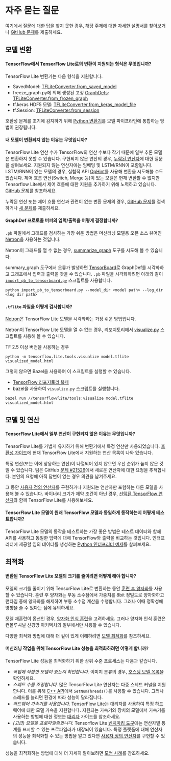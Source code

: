 # 자주 묻는 질문

여기에서 질문에 대한 답을 찾지 못한 경우, 해당 주제에 대한 자세한 설명서를 찾아보거나 [GitHub 문제](https://github.com/tensorflow/tensorflow/issues)를 제출하세요.

## 모델 변환

#### TensorFlow에서 TensorFlow Lite로의 변환이 지원되는 형식은 무엇입니까?

TensorFlow Lite 변환기는 다음 형식을 지원합니다.

- SavedModel: [TFLiteConverter.from_saved_model](../convert/python_api.md#exporting_a_savedmodel_)
- freeze_graph.py에 의해 생성된 고정 [GraphDefs](https://github.com/tensorflow/tensorflow/blob/master/tensorflow/python/tools/freeze_graph.py): [TFLiteConverter.from_frozen_graph](../convert/python_api.md#exporting_a_graphdef_from_file_)
- tf.keras HDF5 모델: [TFLiteConverter.from_keras_model_file](../convert/python_api.md#exporting_a_tfkeras_file_)
- tf.Session: [TFLiteConverter.from_session](../convert/python_api.md#exporting_a_graphdef_from_tfsession_)

호환성 문제를 조기에 감지하기 위해 [Python 변환기](../convert/python_api.md)를 모델 파이프라인에 통합하는 방법이 권장됩니다.

#### 내 모델이 변환되지 않는 이유는 무엇입니까?

TensorFlow Lite 연산 수가 TensorFlow의 연산 수보다 작기 때문에 일부 추론 모델은 변환하지 못할 수 있습니다. 구현되지 않은 연산의 경우, [누락된 연산자](faq.md#why-are-some-operations-not-implemented-in-tensorflow-lite)에 대한 질문을 살펴보세요. 지원되지 않는 연산자에는 임베딩 및 LSTM/RNN이 포함됩니다. LSTM/RNN이 있는 모델의 경우, 실험적 API [OpHint](https://www.tensorflow.org/api_docs/python/tf/lite/OpHint)를 사용해 변환을 시도해볼 수도 있습니다. 제어 흐름 연산(Switch, Merge 등)이 있는 모델은 현재 변환할 수 없지만 Tensorflow Lite에서 제어 흐름에 대한 지원을 추가하기 위해 노력하고 있습니다. [GitHub 문제](https://github.com/tensorflow/tensorflow/issues/28485)를 참조하세요.

누락된 연산 또는 제어 흐름 연산과 관련이 없는 변환 문제의 경우, [GitHub 문제](https://github.com/tensorflow/tensorflow/issues?q=label%3Acomp%3Alite+)를 검색하거나 [새 문제](https://github.com/tensorflow/tensorflow/issues)를 제출하세요.

#### GraphDef 프로토콜 버퍼의 입력/출력을 어떻게 결정합니까?

`.pb` 파일에서 그래프를 검사하는 가장 쉬운 방법은 머신러닝 모델용 오픈 소스 뷰어인 [Netron](https://github.com/lutzroeder/netron)을 사용하는 것입니다.

Netron이 그래프를 열 수 없는 경우, [summarize_graph](https://github.com/tensorflow/tensorflow/blob/master/tensorflow/tools/graph_transforms/README.md#inspecting-graphs) 도구를 시도해 볼 수 있습니다.

summary_graph 도구에서 오류가 발생하면 [TensorBoard](https://www.tensorflow.org/guide/summaries_and_tensorboard)로 GraphDef를 시각화하고 그래프에서 입력과 출력을 찾을 수 있습니다. `.pb` 파일을 시각화하려면 아래와 같이 [`import_pb_to_tensorboard.py`](https://github.com/tensorflow/tensorflow/blob/master/tensorflow/python/tools/import_pb_to_tensorboard.py) 스크립트를 사용합니다.

```shell
python import_pb_to_tensorboard.py --model_dir <model path> --log_dir <log dir path>
```

#### `.tflite` 파일을 어떻게 검사합니까?

[Netron](https://github.com/lutzroeder/netron)은 TensorFlow Lite 모델을 시각화하는 가장 쉬운 방법입니다.

Netron이 TensorFlow Lite 모델을 열 수 없는 경우, 리포지토리에서 [visualize.py](https://github.com/tensorflow/tensorflow/blob/master/tensorflow/lite/tools/visualize.py) 스크립트를 사용해 볼 수 있습니다.

TF 2.5 이상 버전을 사용하는 경우

```shell
python -m tensorflow.lite.tools.visualize model.tflite visualized_model.html
```

그렇지 않으면 Bazel을 사용하여 이 스크립트를 실행할 수 있습니다.

- [TensorFlow 리포지토리 복제](https://www.tensorflow.org/install/source)
- bazel을 사용하여 `visualize.py` 스크립트를 실행합니다.

```shell
bazel run //tensorflow/lite/tools:visualize model.tflite visualized_model.html
```

## 모델 및 연산

#### TensorFlow Lite에서 일부 연산이 구현되지 않은 이유는 무엇입니까?

TensorFlow Lite를 가볍게 유지하기 위해 변환기에서 특정 연산만 사용되었습니다. [호환성 가이드](ops_compatibility.md)에 현재 TensorFlow Lite에서 지원하는 연산 목록이 나와 있습니다.

특정 연산(또는 이에 상응하는 연산)이 나열되어 있지 않으면 우선 순위가 높지 않은 것일 수 있습니다. 팀은 GitHub [문제 #21526](https://github.com/tensorflow/tensorflow/issues/21526)에서 새로운 연산자에 대한 요청을 추적합니다. 본인의 요청에 아직 답변이 없는 경우 의견을 남겨주세요.

그 동안 [사용자 정의 연산자](ops_custom.md)를 구현하거나 지원되는 연산자만 포함하는 다른 모델을 사용해 볼 수 있습니다. 바이너리 크기가 제약 조건이 아닌 경우, [선택된 TensorFlow 연산자](ops_select.md)와 함께 TensorFlow Lite를 사용해보세요.

#### TensorFlow Lite 모델이 원래 TensorFlow 모델과 동일하게 동작하는지 어떻게 테스트합니까?

TensorFlow Lite 모델의 동작을 테스트하는 가장 좋은 방법은 테스트 데이터와 함께 API를 사용하고 동일한 입력에 대해 TensorFlow와 출력을 비교하는 것입니다. 인터프리터에 제공할 임의 데이터를 생성하는 [Python 인터프리터 예제](../convert/python_api.md)를 살펴보세요.

## 최적화

#### 변환된 TensorFlow Lite 모델의 크기를 줄이려면 어떻게 해야 합니까?

모델의 크기를 줄이기 위해 TensorFlow Lite로 변환하는 동안 [훈련 후 양자화](../performance/post_training_quantization.md)를 사용할 수 있습니다. 훈련 후 양자화는 부동 소수점에서 가중치를 8bit 정밀도로 양자화하고 런타임 중에 양자화를 해제하여 부동 소수점 계산을 수행합니다. 그러나 이때 정확성에 영향을 줄 수 있다는 점에 유의하세요.

모델 재훈련이 옵션인 경우, [양자화 인식 훈련](https://github.com/tensorflow/tensorflow/tree/r1.13/tensorflow/contrib/quantize)을 고려하세요. 그러나 양자화 인식 훈련은 컨볼루셔널 신경망 아키텍처의 일부에서만 사용할 수 있습니다.

다양한 최적화 방법에 대해 더 깊이 있게 이해하려면 [모델 최적화](../performance/model_optimization.md)를 참조하세요.

#### 머신러닝 작업을 위해 TensorFlow Lite 성능을 최적화하려면 어떻게 합니까?

TensorFlow Lite 성능을 최적화하기 위한 상위 수준 프로세스는 다음과 같습니다.

- *작업에 적합한 모델이 있는지 확인합니다.* 이미지 분류의 경우, [호스팅 모델 목록](hosted_models.md)을 확인하세요.
- *스레드 수를 조정합니다.* 많은 TensorFlow Lite 연산자는 다중 스레드 커널을 지원합니다. 이를 위해 [C++ API](https://github.com/tensorflow/tensorflow/blob/master/tensorflow/lite/interpreter.h#L345)에서 `SetNumThreads()`를 사용할 수 있습니다. 그러나 스레드를 늘리면 환경에 따라 성능이 달라집니다.
- *하드웨어 가속기를 사용합니다.* TensorFlow Lite는 대리자를 사용하여 특정 하드웨어에 대한 모델 가속을 지원합니다. 지원되는 가속기와 장치의 모델에서 가속기를 사용하는 방법에 대한 정보는 [대리자](../performance/delegates.md) 가이드를 참조하세요.
- *(고급) 모델을 프로파일링합니다.* Tensorflow Lite [벤치마킹 도구](https://github.com/tensorflow/tensorflow/tree/master/tensorflow/lite/tools/benchmark)에는 연산자별 통계를 표시할 수 있는 프로파일러가 내장되어 있습니다. 특정 플랫폼에 대해 연산자의 성능을 최적화할 수 있는 방법을 알고 있다면 [사용자 정의 연산자](ops_custom.md)를 구현할 수 있습니다.

성능을 최적화하는 방법에 대해 더 자세히 알아보려면 [모범 사례](../performance/best_practices.md)를 참조하세요.
